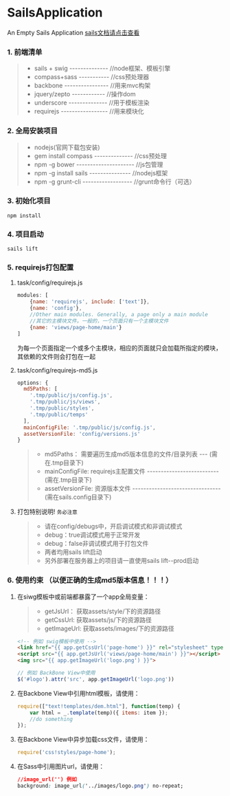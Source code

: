 # SailsApplication

An Empty Sails Application [sails文档请点击查看](http://sailsjs.org)

### 1. 前端清单

> * sails + swig -------------- //node框架、模板引擎
> * compass+sass ----------- //css预处理器
> * backbone ---------------- //用来mvc构架
> * jquery/zepto ------------ //操作dom
> * underscore -------------- //用于模板渲染
> * requirejs ----------------- //用来模块化


### 2. 全局安装项目

> * nodejs(官网下载包安装)
> * gem install compass -------------- //css预处理
> * npm -g bower --------------------- //js包管理
> * npm -g install sails --------------- //nodejs框架
> * npm -g grunt-cli ------------------ //grunt命令行（可选）

### 3. 初始化项目

```
npm install
```

### 4. 项目启动

```
sails lift
```

### 5. requirejs打包配置
1. task/config/requirejs.js

    ```javascript
    modules: [
        {name: 'requirejs', include: ['text']},
        {name: 'config'},
        //Other main modules. Generally, a page only a main module
        //其它的主模块文件。一般的，一个页面只有一个主模块文件
        {name: 'views/page-home/main'}
    ]
    ```
    为每一个页面指定一个或多个主模块，相应的页面就只会加载所指定的模块，其依赖的文件则会打包在一起

1. task/config/requirejs-md5.js

    ```javascript
    options: {
      md5Paths: [
        '.tmp/public/js/config.js',
        '.tmp/public/js/views',
        '.tmp/public/styles',
        '.tmp/public/temps'
      ],
      mainConfigFile: '.tmp/public/js/config.js',
      assetVersionFile: 'config/versions.js'
    }
    ```

    > * md5Paths： 需要遍历生成md5版本信息的文件/目录列表 --- (需在.tmp目录下)
    > * mainConfigFile: requirejs主配置文件 -------------------------- (需在.tmp目录下)
    > * assetVersionFile: 资源版本文件 -------------------------------- (需在sails.config目录下)

1. 打包特别说明! `务必注意`

    > * 请在config/debugs中，开启调试模式和非调试模式
    > * debug：true调试模式用于正常开发
    > * debug：false非调试模式用于打包文件
    > * 两者均用sails lift启动
    > * 另外部署在服务器上的项目请一直使用sails lift--prod启动


### 6. 使用约束 （以便正确的生成md5版本信息！！！）
1. 在siwg模板中或前端都暴露了一个app全局变量：
    > * getJsUrl： 获取assets/style/下的资源路径
    > * getCssUrl: 获取assets/js/下的资源路径
    > * getImageUrl: 获取assets/images/下的资源路径

    ```html
    <!-- 例如 swig模板中使用 -->
    <link href="{{ app.getCssUrl('page-home') }}" rel="stylesheet" type="text/css"/>
    <script src="{{ app.getJsUrl('views/page-home/main') }}"></script>
    <img src="{{ app.getImageUrl('logo.png') }}">
    ```
    ```javascript
    // 例如 BackBone View中使用
    $('#logo').attr('src', app.getImageUrl('logo.png'))
    ```

1. 在Backbone View中引用html模板，请使用：

    ```javascript
    require(["text!templates/dem.html"], function(temp) {
        var html = _.template(temp)({ items: item });
        //do something
    });
    ```

1. 在Backbone View中异步加载css文件，请使用：

    ```javascript
    require('css!styles/page-home');
    ```

1. 在Sass中引用图片url，请使用：

    ```css
    //image_url('') 例如
    background: image_url('../images/logo.png') no-repeat;
    ```












